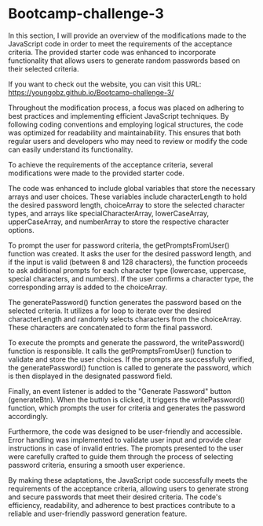 # Bootcamp-challenge-3

In this section, I will provide an overview of the modifications made to the JavaScript code in order to meet the requirements of the acceptance criteria. The provided starter code was enhanced to incorporate functionality that allows users to generate random passwords based on their selected criteria.

If you want to check out the website, you can visit this URL:  https://youngobz.github.io/Bootcamp-challenge-3/

Throughout the modification process, a focus was placed on adhering to best practices and implementing efficient JavaScript techniques. By following coding conventions and employing logical structures, the code was optimized for readability and maintainability. This ensures that both regular users and developers who may need to review or modify the code can easily understand its functionality.

To achieve the requirements of the acceptance criteria, several modifications were made to the provided starter code.

The code was enhanced to include global variables that store the necessary arrays and user choices. These variables include characterLength to hold the desired password length, choiceArray to store the selected character types, and arrays like specialCharacterArray, lowerCaseArray, upperCaseArray, and numberArray to store the respective character options.

To prompt the user for password criteria, the getPromptsFromUser() function was created. It asks the user for the desired password length, and if the input is valid (between 8 and 128 characters), the function proceeds to ask additional prompts for each character type (lowercase, uppercase, special characters, and numbers). If the user confirms a character type, the corresponding array is added to the choiceArray.

The generatePassword() function generates the password based on the selected criteria. It utilizes a for loop to iterate over the desired characterLength and randomly selects characters from the choiceArray. These characters are concatenated to form the final password.

To execute the prompts and generate the password, the writePassword() function is responsible. It calls the getPromptsFromUser() function to validate and store the user choices. If the prompts are successfully verified, the generatePassword() function is called to generate the password, which is then displayed in the designated password field.

Finally, an event listener is added to the "Generate Password" button (generateBtn). When the button is clicked, it triggers the writePassword() function, which prompts the user for criteria and generates the password accordingly.

Furthermore, the code was designed to be user-friendly and accessible. Error handling was implemented to validate user input and provide clear instructions in case of invalid entries. The prompts presented to the user were carefully crafted to guide them through the process of selecting password criteria, ensuring a smooth user experience.

By making these adaptations, the JavaScript code successfully meets the requirements of the acceptance criteria, allowing users to generate strong and secure passwords that meet their desired criteria. The code's efficiency, readability, and adherence to best practices contribute to a reliable and user-friendly password generation feature.
